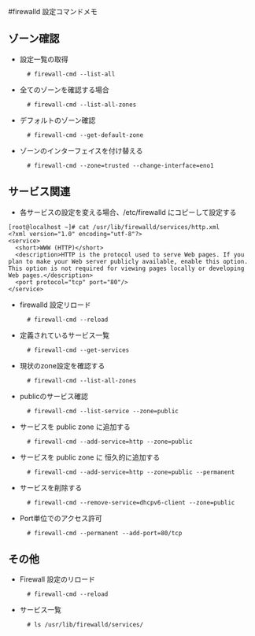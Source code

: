#firewalld 設定コマンドメモ

ゾーン確認
---
* 設定一覧の取得
	
		# firewall-cmd --list-all

* 全てのゾーンを確認する場合

		# firewall-cmd --list-all-zones

* デフォルトのゾーン確認

		# firewall-cmd --get-default-zone

* ゾーンのインターフェイスを付け替える

		# firewall-cmd --zone=trusted --change-interface=eno1

サービス関連
---
 * 各サービスの設定を変える場合、/etc/firewalld にコピーして設定する

~~~
[root@localhost ~]# cat /usr/lib/firewalld/services/http.xml 
<?xml version="1.0" encoding="utf-8"?>
<service>
  <short>WWW (HTTP)</short>
  <description>HTTP is the protocol used to serve Web pages. If you plan to make your Web server publicly available, enable this option. This option is not required for viewing pages locally or developing Web pages.</description>
  <port protocol="tcp" port="80"/>
</service>
~~~

* firewalld 設定リロード

		# firewall-cmd --reload
	
* 定義されているサービス一覧 
		
		# firewall-cmd --get-services

* 現状のzone設定を確認する

		# firewall-cmd --list-all-zones

* publicのサービス確認
		
		# firewall-cmd --list-service --zone=public 

* サービスを public zone に追加する
		
		# firewall-cmd --add-service=http --zone=public

* サービスを public zone に 恒久的に追加する
		
		# firewall-cmd --add-service=http --zone=public --permanent

* サービスを削除する
		
		# firewall-cmd --remove-service=dhcpv6-client --zone=public


* Port単位でのアクセス許可

		# firewall-cmd --permanent --add-port=80/tcp
その他
---

* Firewall 設定のリロード

		# firewall-cmd --reload
		
* サービス一覧

		# ls /usr/lib/firewalld/services/